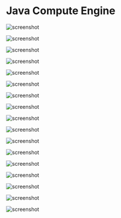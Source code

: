 # Java Compute Engine

![](https://github.com/ColeChronowski/GCP-RNG/raw/master/Setup/images/Screenshot%20(19).png "screenshot")

![](https://github.com/ColeChronowski/GCP-RNG/raw/master/Setup/images/Screenshot%20(20).png "screenshot")

![](https://github.com/ColeChronowski/GCP-RNG/raw/master/Setup/images/Screenshot%20(21).png "screenshot")

![](https://github.com/ColeChronowski/GCP-RNG/raw/master/Setup/images/Screenshot%20(22).png "screenshot")

![](https://github.com/ColeChronowski/GCP-RNG/raw/master/Setup/images/Screenshot%20(23).png "screenshot")

![](https://github.com/ColeChronowski/GCP-RNG/raw/master/Setup/images/Screenshot%20(24).png "screenshot")

![](https://github.com/ColeChronowski/GCP-RNG/raw/master/Setup/images/Screenshot%20(29).png "screenshot")

![](https://github.com/ColeChronowski/GCP-RNG/raw/master/Setup/images/Screenshot%20(30).png "screenshot")

![](https://github.com/ColeChronowski/GCP-RNG/raw/master/Setup/images/Screenshot%20(31).png "screenshot")

![](https://github.com/ColeChronowski/GCP-RNG/raw/master/Setup/images/Screenshot%20(32).png "screenshot")

![](https://github.com/ColeChronowski/GCP-RNG/raw/master/Setup/images/Screenshot%20(33).png "screenshot")

![](https://github.com/ColeChronowski/GCP-RNG/raw/master/Setup/images/Screenshot%20(25).png "screenshot")

![](https://github.com/ColeChronowski/GCP-RNG/raw/master/Setup/images/Screenshot%20(26).png "screenshot")

![](https://github.com/ColeChronowski/GCP-RNG/raw/master/Setup/images/Screenshot%20(27).png "screenshot")

![](https://github.com/ColeChronowski/GCP-RNG/raw/master/Setup/images/Screenshot%20(28).png "screenshot")

![](https://github.com/ColeChronowski/GCP-RNG/raw/master/Setup/images/Screenshot%20(35).png "screenshot")

![](https://github.com/ColeChronowski/GCP-RNG/raw/master/Setup/images/Screenshot%20(34).png "screenshot")
